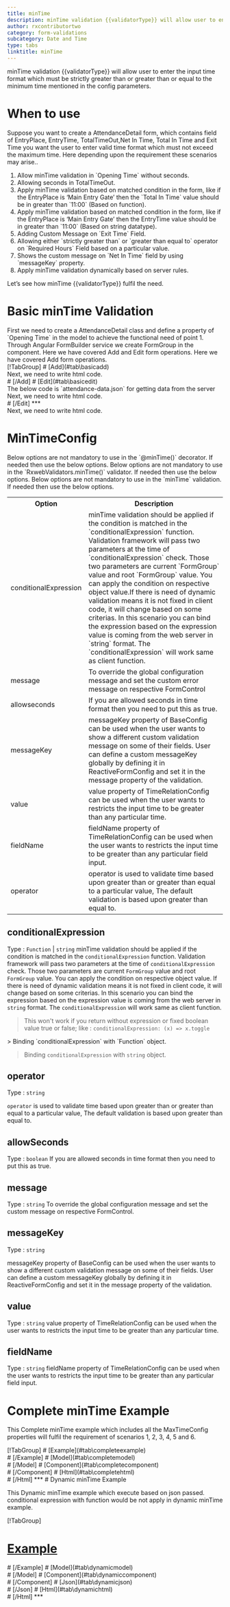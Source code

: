 ```yaml
---
title: minTime 
description: minTime validation {{validatorType}} will allow user to enter the input time format which must be strictly greater than or greater than or equal to the minimum time mentioned in the config parameters.
author: rxcontributortwo
category: form-validations
subcategory: Date and Time
type: tabs
linktitle: minTime
---
```


<div class="title-bar"><p>minTime validation {{validatorType}} will allow user to enter the input time format which must be strictly greater than or greater than or equal to the minimum time mentioned in the config parameters.</p></div>

# When to use
Suppose you want to create a AttendanceDetail form, which contains field of EntryPlace, EntryTime, TotalTimeOut,Net In Time, Total In Time and Exit Time you want the user to enter valid time format which must not exceed the maximum time. Here depending upon the requirement these scenarios may arise..

<ol class='showHideElement'>
    <li>Allow minTime validation in `Opening Time` without seconds.</li>
    <li>Allowing seconds in TotalTimeOut.</li>
    <li>Apply minTime validation based on matched condition in the form, like if the EntryPlace is ‘Main Entry Gate’ then the `Total In Time` value should be in greater than `11:00` (Based on function).</li>
    <li>Apply minTime validation based on matched condition in the form, like if the EntryPlace is ‘Main Entry Gate’ then the EntryTime value should be in greater than `11:00` (Based on string datatype).</li>
    <li>Adding Custom Message on `Exit Time` Field.</li>
    <li>Allowing either `strictly greater than` or `greater than equal to` operator on `Required Hours` Field based on a particular value.</li>
    <li>Shows the custom message on `Net In Time` field by using `messageKey` property.</li>
    <data-scope scope="['decorator','validator']">
        <li>Apply minTime validation dynamically based on server rules.</li>
    </data-scope>
</ol>

Let’s see how minTime {{validatorType}} fulfil the need.

# Basic minTime Validation

<data-scope scope="['decorator','template-driven-directives','template-driven-decorators']">
First we need to create a AttendanceDetail class and define a property of `Opening Time` in the model to achieve the functional need of point 1.
<div component="app-code" key="minTime-add-model"></div> 
</data-scope>
Through Angular FormBuilder service we create FormGroup in the component.
<data-scope scope="['decorator']">
Here we have covered Add and Edit form operations. 
</data-scope>

<data-scope scope="['validator','template-driven-directives','template-driven-decorators']">
Here we have covered Add form operations. 
</data-scope> 

<data-scope scope="['decorator']">
<div component="app-tabs" key="basic-operations"></div>
[!TabGroup]
# [Add](#tab\basicadd)
<div component="app-code" key="minTime-add-component"></div> 
Next, we need to write html code.
<div component="app-code" key="minTime-add-html"></div> 
<div component="app-example-runner" ref-component="app-minTime-add"></div>
# [/Add]
# [Edit](#tab\basicedit)
<div component="app-code" key="minTime-edit-component"></div> 
The below code is `attendance-data.json` for getting data from the server
<div component="app-code" key="minTime-edit-json"></div> 
Next, we need to write html code.
<div component="app-code" key="minTime-edit-html"></div> 
<div component="app-example-runner" ref-component="app-minTime-edit"></div>
# [/Edit]
***
</data-scope>

<data-scope scope="['validator','template-driven-directives','template-driven-decorators']">
<div component="app-code" key="minTime-add-component"></div> 
Next, we need to write html code.
<div component="app-code" key="minTime-add-html"></div> 
<div component="app-example-runner" ref-component="app-minTime-add"></div>
</data-scope>

# MinTimeConfig
<data-scope scope="['decorator']">
Below options are not mandatory to use in the `@minTime()` decorator. If needed then use the below options.
</data-scope>

<data-scope scope="['validator']">
Below options are not mandatory to use in the `RxwebValidators.minTime()` validator. If needed then use the below options.
</data-scope>

<data-scope scope="['template-driven-directives','template-driven-decorators']">
Below options are not mandatory to use in the `minTime` validation. If needed then use the below options.
</data-scope>

<table class="table table-bordered table-striped showHideElement">
<tr><th>Option</th><th>Description</th></tr>
<tr><td><a  (click)='scrollTo("#conditionalExpression")' title="conditionalExpression">conditionalExpression</a></td><td>minTime validation should be applied if the condition is matched in the `conditionalExpression` function. Validation framework will pass two parameters at the time of `conditionalExpression` check. Those two parameters are current `FormGroup` value and root `FormGroup` value. You can apply the condition on respective object value.If there is need of dynamic validation means it is not fixed in client code, it will change based on some criterias. In this scenario you can bind the expression based on the expression value is coming from the web server in `string` format. The `conditionalExpression` will work same as client function.</td></tr>
<tr><td><a  (click)='scrollTo("#message")' title="message">message</a></td><td>To override the global configuration message and set the custom error message on respective FormControl</td></tr>
<tr><td><a (click)='scrollTo("#allowseconds")' title="allowseconds">allowseconds</a></td><td>If you are allowed seconds in time format then you need to put this as true.</td></tr>
<tr><td><a (click)='scrollTo("#messageKey")' title="messageKey">messageKey</a></td><td>messageKey property of BaseConfig can be used when the user wants to show a different custom validation message on some of their fields. User can define a custom messageKey globally by defining it in ReactiveFormConfig and set it in the message property of the validation.</td></tr>
<tr><td><a (click)='scrollTo("#value")' title="value">value</a></td><td>value property of TimeRelationConfig can be used when the user wants to restricts the input time to be greater than any particular time.</td></tr>
<tr><td><a (click)='scrollTo("#fieldName")' title="fieldName">fieldName</a></td><td>fieldName property of TimeRelationConfig can be used when the user wants to restricts the input time to be greater than any particular field input.</td></tr>
<tr><td><a (click)='scrollTo("#operator")' title="operator">operator</a></td><td>operator is used to validate time based upon greater than or greater than equal to a particular value, The default validation is based upon greater than equal to.</td></tr>
</table >

## conditionalExpression 
Type :  `Function`  |  `string` 
minTime validation should be applied if the condition is matched in the `conditionalExpression` function. Validation framework will pass two parameters at the time of `conditionalExpression` check. Those two parameters are current `FormGroup` value and root `FormGroup` value. You can apply the condition on respective object value.
If there is need of dynamic validation means it is not fixed in client code, it will change based on some criterias. In this scenario you can bind the expression based on the expression value is coming from the web server in `string` format. The `conditionalExpression` will work same as client function.

> This won't work if you return without expression or fixed boolean value true or false; like : `conditionalExpression: (x) => x.toggle`

<data-scope scope="['validator','decorator']">
> Binding `conditionalExpression` with `Function` object.
<div component="app-code" key="minTime-conditionalExpressionExampleFunction-model"></div> 
</data-scope>

> Binding `conditionalExpression` with `string` object.
<div component="app-code" key="minTime-conditionalExpressionExampleString-model"></div> 

<div component="app-example-runner" ref-component="app-minTime-conditionalExpression" title="minTime {{validatorType}} with conditionalExpression" key="conditionalExpression"></div>

## operator
Type :  `string` 

`operator` is used to validate time based upon greater than or greater than equal to a particular value, The default validation is based upon greater than equal to.

<div component="app-code" key="minTime-operatorExample-model"></div> 
<div component="app-example-runner" ref-component="app-minTime-operator" title="minTime {{validatorType}} with operator" key="operator"></div>

## allowSeconds 
Type :  `boolean` 
If you are allowed seconds in time format then you need to put this as true.

<div component="app-code" key="minTime-allowSecondsExample-model"></div> 
<div component="app-example-runner" ref-component="app-minTime-allowSeconds" title="minTime {{validatorType}} with allowSeconds" key="allowSeconds"></div>

## message 
Type :  `string` 
To override the global configuration message and set the custom message on respective FormControl.

<div component="app-code" key="minTime-messageExample-model"></div> 
<div component="app-example-runner" ref-component="app-minTime-message" title="minTime {{validatorType}} with message" key="message"></div>

## messageKey
Type : `string`

messageKey property of BaseConfig can be used when the user wants to show a different custom validation message on some of their fields. User can define a custom messageKey globally by defining it in ReactiveFormConfig and set it in the message property of the validation.

<div component="app-code" key="minTime-messageKeyExample-model"></div> 
<div component="app-example-runner" ref-component="app-minTime-messageKey" title="minTime {{validatorType}} with messageKey" key="messageKey"></div>

## value 
Type :  `string` 
value property of TimeRelationConfig can be used when the user wants to restricts the input time to be greater than any particular time.

<div component="app-code" key="minTime-valueExample-model"></div> 
<div component="app-example-runner" ref-component="app-minTime-value" title="minTime {{validatorType}} with value" key="value"></div>

## fieldName 
Type :  `string` 
fieldName property of TimeRelationConfig can be used when the user wants to restricts the input time to be greater than any particular field input.

<div component="app-code" key="minTime-fieldNameExample-model"></div> 
<div component="app-example-runner" ref-component="app-minTime-fieldName" title="minTime {{validatorType}} with fieldName" key="fieldName"></div>

# Complete minTime Example

This Complete minTime example which includes all the MaxTimeConfig properties will fulfil the requirement of scenarios 1, 2, 3, 4, 5 and 6.

<div component="app-tabs" key="complete"></div>
[!TabGroup]
# [Example](#tab\completeexample)
<div component="app-example-runner" ref-component="app-minTime-complete"></div>
# [/Example]
<data-scope scope="['decorator','template-driven-directives','template-driven-decorators']">
# [Model](#tab\completemodel)
<div component="app-code" key="minTime-complete-model"></div> 
# [/Model]
</data-scope>
# [Component](#tab\completecomponent)
<div component="app-code" key="minTime-complete-component"></div> 
# [/Component]
# [Html](#tab\completehtml)
<div component="app-code" key="minTime-complete-html"></div> 
# [/Html]
***

<data-scope scope="['decorator','validator']">
# Dynamic minTime Example

This Dynamic minTime example which execute based on json passed. conditional expression with function would be not apply in dynamic minTime example. 

<div component="app-tabs" key="dynamic"></div>

[!TabGroup]
# [Example](#tab\dynamicexample)
<div component="app-example-runner" ref-component="app-minTime-dynamic"></div>
# [/Example]
<data-scope scope="['decorator']">
# [Model](#tab\dynamicmodel)
<div component="app-code" key="minTime-dynamic-model"></div>
# [/Model]
</data-scope>
# [Component](#tab\dynamiccomponent)
<div component="app-code" key="minTime-dynamic-component"></div>
# [/Component]
# [Json](#tab\dynamicjson)
<div component="app-code" key="minTime-dynamic-json"></div>
# [/Json]
# [Html](#tab\dynamichtml)
<div component="app-code" key="minTime-dynamic-html"></div> 
# [/Html]
***
</data-scope>
